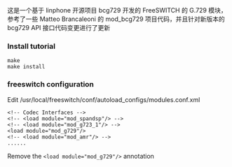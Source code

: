 
这是一个基于 linphone 开源项目 bcg729 开发的 FreeSWITCH 的 G.729 模块，参考了一些 Matteo Brancaleoni 的 mod_bcg729 项目代码，并且针对新版本的 bcg729 API 接口代码变更进行了更新

### Install tutorial

    make
    make install

### freeswitch configuration

Edit /usr/local/freeswitch/conf/autoload_configs/modules.conf.xml

    <!-- Codec Interfaces -->
    <!-- <load module="mod_spandsp"/> -->
    <!-- <load module="mod_g723_1"/> -->
    <load module="mod_g729"/>
    <!-- <load module="mod_amr"/> -->
    ......

Remove the `<load module="mod_g729"/>` annotation
